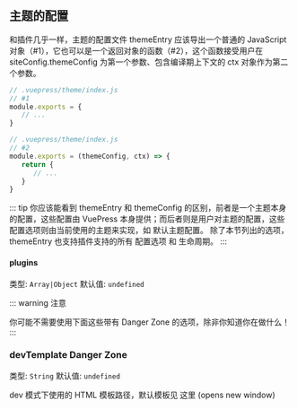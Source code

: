 ## 主题的配置
和插件几乎一样，主题的配置文件 themeEntry 应该导出一个普通的 JavaScript 对象（#1），它也可以是一个返回对象的函数（#2），这个函数接受用户在 siteConfig.themeConfig 为第一个参数、包含编译期上下文的 ctx 对象作为第二个参数。

```javascript
// .vuepress/theme/index.js
// #1
module.exports = {
   // ...
}
```
```javascript
// .vuepress/theme/index.js
// #2
module.exports = (themeConfig, ctx) => {
   return {
      // ...
   }
}
```
::: tip
你应该能看到 themeEntry 和 themeConfig 的区别，前者是一个主题本身的配置，这些配置由 VuePress 本身提供；而后者则是用户对主题的配置，这些配置选项则由当前使用的主题来实现，如 默认主题配置。
除了本节列出的选项，themeEntry 也支持插件支持的所有 配置选项 和 生命周期。
::: 

#### plugins
类型: `Array|Object`
默认值: `undefined`

::: warning
注意

你可能不需要使用下面这些带有 Danger Zone 的选项，除非你知道你在做什么！
::: 
### devTemplate Danger Zone
类型: `String`
默认值: `undefined`

dev 模式下使用的 HTML 模板路径，默认模板见 这里 (opens new window)